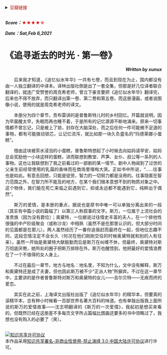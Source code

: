 <details>
    <summary><font color=blue**>豆瓣链接</font> </summary>

##
[<p align=right>豆瓣读书</p>](https://book.douban.com/subject/27194720/) 
<img src='png/016.png' width=900> 
---
</details>

##

***Score：***<font color=yellow**>★★★★☆</font>

***Date：Sat,Feb 6,2021***

# 《追寻逝去的时光 · 第一卷》
***<p align=right>Written by xunux</p>***

<p align=justify>
&emsp;&emsp;后来我才知道，《追忆似水年华》一共有七卷，而且到现在为止，国内都没有由一人独立翻译的中译本。译林出版社倒是出了一套全集，但那是好几位译者联合翻译的，就连广受赞誉的周克希老师，曾立下豪言要把《追忆似水年华》翻译完，后来也不得不放弃，而只翻译出第一卷、第二卷和第五卷。而这册漫画，或者说图像小说，使用的就是周克希老师的译文。

<p align=justify>
&emsp;&emsp;本册分为四个章节，贡布雷讲的是普鲁斯特儿时的乡村回忆。开篇就说明，因为早晨醒太早，失眠而再也睡不着，于是所有的记忆源源不断地涌来。原来一切事情都不曾忘记，只是被上了锁，封存在大脑深处，而之后任何一件可能微不足道的事物，都有可能拨动锁芯，让记忆流泻，就比如那一块久负盛名的“玛德莱娜小蛋糕”。

<p align=justify>
&emsp;&emsp;借由这块被茶水浸泡的小蛋糕，普鲁斯特想起了小时候去向姑妈请早安，姑妈总会奖励他一小块这样的蛋糕，进而联想到教堂、芦笋、女仆、叔公等一系列的人事物。这也让我联想到了我之前看过的一部剧的某一情节，剧中人物闻到了过世的父亲生前经常使用的乳霜的香味而在商场里嚎啕大哭。正如书中所说，“……往事也是如此。有意去回想，只能是徒劳，智力的一切努力都是没用的。往事隐匿在智力范围之外，在智力所不能及的地方，在某个我们根本意想不到的物质对象之中。这个物体，我们能在死亡来临之前遇到它，抑或永远都不能遇到它，纯粹出于偶然”。

<p align=justify>
&emsp;&emsp;斯万的爱情，是本册的重点，据说也是原书中唯一可以单独分离出来的一段（其实有中篇小说的篇幅了）以第三人称叙事的文字。斯万，一位属于上流社会的准贵族（因为没有爵位）；奥黛特，一位据说过往情史丰富的夫人，在一个排他性很强的中产阶级聚会（或称沙龙）中相熟（虽然不是在那里认识的，但大部分时间的见面都是在那儿）。两人虽然经历了一番你追我赶而最终在一起，但地位志趣不同，这段恋情注定不会长久（何况在他们刚刚交往的时候奥黛特就和别的人有往来）。虽然一开始是奥黛特大献殷勤而后是斯万在纠缠不休，但最终，奥黛特对斯万彻底厌倦，她所处的圈子把斯万排除在外，斯万也醒悟到，他把最好的爱情浪费在了一个不值得的女人身上。

<p align=justify>
&emsp;&emsp;不过在最后一章节，地方与地名：地名里，不知为什么，文中没有解释，斯万和奥黛特还是成了夫妻，但也因此斯万被不少“正派人物”所摒弃。不过在这一章节中，主要讲的是作者普鲁斯特对斯万和奥黛特的女儿——吉尔贝特——无疾而终的爱恋。

<p align=justify>
&emsp;&emsp;其实在此之前，上海译文出版社出版了《追忆似水年华》的精华本，但要真的读精华本，总有种小时候看一百部世界名著大百科的味道。也有单独出版我上面所说的斯万的爱情故事——沈志明翻译的《斯万的一次爱情》，我起初是想买来看的，但既然已经在这册差不多每页文字所占篇幅比图画还要多的书中领略过了，我想也没有购入的必要了（笑）。

##
<a rel="license" href="http://creativecommons.org/licenses/by-nc-nd/3.0/cn/"><img alt="知识共享许可协议" style="border-width:0" src="https://i.creativecommons.org/l/by-nc-nd/3.0/cn/88x31.png" /></a><br />本作品采用<a rel="license" href="http://creativecommons.org/licenses/by-nc-nd/3.0/cn/">知识共享署名-非商业性使用-禁止演绎 3.0 中国大陆许可协议</a>进行许可。
